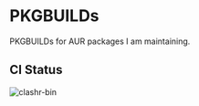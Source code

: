 # PKGBUILDs

PKGBUILDs for AUR packages I am maintaining.

## CI Status

![clashr-bin](https://github.com/ManiaciaChao/PKGBUILDs/workflows/clashr-bin/badge.svg)
